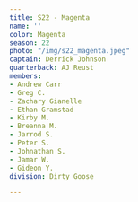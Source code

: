 ```yaml
---
title: S22 - Magenta
name: ''
color: Magenta
season: 22
photo: "/img/s22_magenta.jpeg"
captain: Derrick Johnson
quarterback: AJ Reust
members:
- Andrew Carr
- Greg C.
- Zachary Gianelle
- Ethan Gramstad
- Kirby M.
- Breanna M.
- Jarrod S.
- Peter S.
- Johnathan S.
- Jamar W.
- Gideon Y.
division: Dirty Goose

---
```


